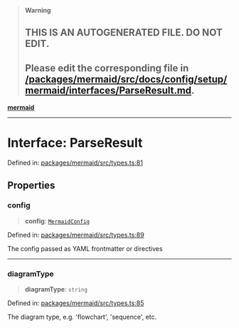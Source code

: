 > **Warning**
>
> ## THIS IS AN AUTOGENERATED FILE. DO NOT EDIT.
>
> ## Please edit the corresponding file in [/packages/mermaid/src/docs/config/setup/mermaid/interfaces/ParseResult.md](../../../../../packages/mermaid/src/docs/config/setup/mermaid/interfaces/ParseResult.md).

[**mermaid**](../../README.md)

---

# Interface: ParseResult

Defined in: [packages/mermaid/src/types.ts:81](https://github.com/mermaid-js/mermaid/blob/master/packages/mermaid/src/types.ts#L81)

## Properties

### config

> **config**: [`MermaidConfig`](MermaidConfig.md)

Defined in: [packages/mermaid/src/types.ts:89](https://github.com/mermaid-js/mermaid/blob/master/packages/mermaid/src/types.ts#L89)

The config passed as YAML frontmatter or directives

---

### diagramType

> **diagramType**: `string`

Defined in: [packages/mermaid/src/types.ts:85](https://github.com/mermaid-js/mermaid/blob/master/packages/mermaid/src/types.ts#L85)

The diagram type, e.g. 'flowchart', 'sequence', etc.
